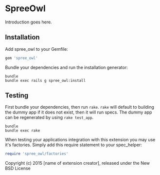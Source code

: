 SpreeOwl
========

Introduction goes here.

Installation
------------

Add spree_owl to your Gemfile:

```ruby
gem 'spree_owl'
```

Bundle your dependencies and run the installation generator:

```shell
bundle
bundle exec rails g spree_owl:install
```

Testing
-------

First bundle your dependencies, then run `rake`. `rake` will default to building the dummy app if it does not exist, then it will run specs. The dummy app can be regenerated by using `rake test_app`.

```shell
bundle
bundle exec rake
```

When testing your applications integration with this extension you may use it's factories.
Simply add this require statement to your spec_helper:

```ruby
require 'spree_owl/factories'
```

Copyright (c) 2015 [name of extension creator], released under the New BSD License
